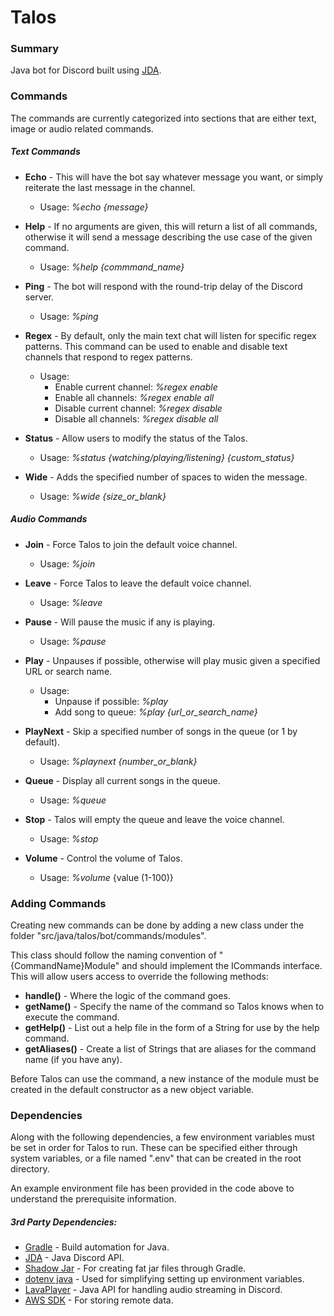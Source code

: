 # Talos

### Summary
Java bot for Discord built using [JDA][JDA].

### Commands
The commands are currently categorized into sections that are either text, image or audio related commands.

##### Text Commands
* __Echo__ - This will have the bot say whatever message you want, or simply reiterate the last message in the channel. 
    * Usage: _%echo {message}_


* __Help__ - If no arguments are given, this will return a list of all commands, otherwise it will send a message describing the use case of the given command.
    * Usage: _%help {commmand_name}_
    

* __Ping__ - The bot will respond with the round-trip delay of the Discord server.
    * Usage: _%ping_
    

* __Regex__ - By default, only the main text chat will listen for specific regex patterns. This command can be used to enable and disable text channels that respond to regex patterns.
    * Usage:
        * Enable current channel: _%regex enable_
        * Enable all channels: _%regex enable all_
        * Disable current channel: _%regex disable_
        * Disable all channels: _%regex disable all_      


* __Status__ - Allow users to modify the status of the Talos.
    * Usage: _%status {watching/playing/listening} {custom_status}_


* __Wide__ - Adds the specified number of spaces to widen the message.
    * Usage: _%wide {size_or_blank}_
    
##### Audio Commands
* __Join__ - Force Talos to join the default voice channel.
    * Usage: _%join_


* __Leave__ - Force Talos to leave the default voice channel.
    * Usage: _%leave_


* __Pause__ - Will pause the music if any is playing.
    * Usage: _%pause_


* __Play__ - Unpauses if possible, otherwise will play music given a specified URL or search name.
    * Usage: 
        * Unpause if possible: _%play_
        * Add song to queue: _%play {url_or_search_name}_


* __PlayNext__ - Skip a specified number of songs in the queue (or 1 by default).
    * Usage: _%playnext {number_or_blank}_


* __Queue__ - Display all current songs in the queue.
    * Usage: _%queue_


* __Stop__ - Talos will empty the queue and leave the voice channel.
    * Usage: _%stop_


* __Volume__ - Control the volume of Talos.
    * Usage: _%volume_ {value (1-100)}
    
### Adding Commands
Creating new commands can be done by adding a new class under the folder "src/java/talos/bot/commands/modules".

This class should follow the naming convention of "{CommandName}Module" and should implement the ICommands interface.
This will allow users access to override the following methods:
* __handle()__ - Where the logic of the command goes.
* __getName()__ - Specify the name of the command so Talos knows when to execute the command.
* __getHelp()__ - List out a help file in the form of a String for use by the help command.
* __getAliases()__ - Create a list of Strings that are aliases for the command name (if you have any).

Before Talos can use the command, a new instance of the module must be created in the default constructor as a new object variable.


### Dependencies
Along with the following dependencies, a few environment variables must be set in order for Talos to run. These can be specified either through system variables, or a file named ".env" that can be created in the root directory.

An example environment file has been provided in the code above to understand the prerequisite information.

##### 3rd Party Dependencies:
* [Gradle][Gradle] - Build automation for Java.
* [JDA][JDA] - Java Discord API.
* [Shadow Jar][Shadow] - For creating fat jar files through Gradle.
* [dotenv java][DotEnv] - Used for simplifying setting up environment variables.
* [LavaPlayer][LavaPlayer] - Java API for handling audio streaming in Discord.
* [AWS SDK][AWS] - For storing remote data.

<!-- Links -->
[Gradle]: https://gradle.org/releases/
[JDA]: https://github.com/DV8FromTheWorld/JDA
[Shadow]: https://github.com/johnrengelman/shadow
[DotEnv]: https://github.com/cdimascio/dotenv-java
[LavaPlayer]: https://github.com/sedmelluq/lavaplayer
[AWS]: https://aws.amazon.com/getting-started/tools-sdks/